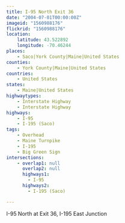 ```yaml
---
title: I-95 North Exit 36
date: "2004-07-01T00:00:00Z"
imageid: "1560988176"
flickrid: "1560988176"
location:
    latitude: 43.522892
    longitude: -70.46244
places:
    - Saco|York County|Maine|United States
counties:
    - York County|Maine|United States
countries:
    - United States
states:
    - Maine|United States
highwaytypes:
    - Interstate Highway
    - Interstate Highway
highways:
    - I-95
    - I-195 (Saco)
tags:
    - Overhead
    - Maine Turnpike
    - I-195
    - Big Green Sign
intersections:
    - overlap1: null
      overlap2: null
      highways1:
        - I-95
      highways2:
        - I-195 (Saco)

---
```

I-95 North at Exit 36, I-195 East Junction
